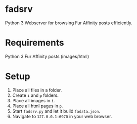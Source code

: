 # fadsrv
Python 3 Webserver for browsing Fur Affinity posts efficiently.

# Requirements
Python 3
Fur Affinity posts (images/html)

# Setup
1. Place all files in a folder.
2. Create `i` and `p` folders.
3. Place all images in `i`.
4. Place all html pages in `p`.
5. Start `fadsrv.py` and let it build `fadata.json`.
6. Navigate to `127.0.0.1:6970` in your web browser.
